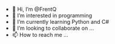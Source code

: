 - 👋 Hi, I’m @FrentQ
- 👀 I’m interested in programming
- 🌱 I’m currently learning Python and C#
- 💞️ I’m looking to collaborate on ...
- 📫 How to reach me ...

<!---
FrentQ/FrentQ is a ✨ special ✨ repository because its `README.md` (this file) appears on your GitHub profile.
You can click the Preview link to take a look at your changes.
--->
